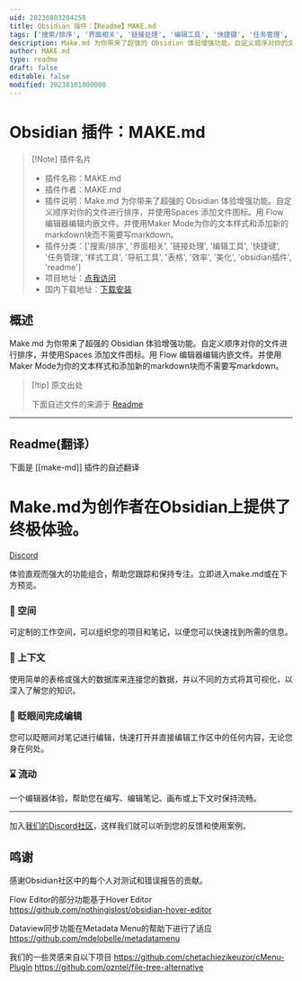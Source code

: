 ```yaml
---
uid: 20230803204258
title: Obsidian 插件：【Readme】MAKE.md
tags: ['搜索/排序', '界面相关', '链接处理', '编辑工具', '快捷键', '任务管理', '样式工具', '导航工具', '表格', '效率', '美化', 'obsidian插件', 'readme']
description: Make.md 为你带来了超强的 Obsidian 体验增强功能。自定义顺序对你的文件进行排序，并使用Spaces 添加文件图标。用 Flow 编辑器编辑内嵌文件。并使用Maker Mode为你的文本样式和添加新的markdown块而不需要写markdown。
author: MAKE.md
type: readme
draft: false
editable: false
modified: 20230101000000
---
```


# Obsidian 插件：MAKE.md

> [!Note] 插件名片
> - 插件名称：MAKE.md
> - 插件作者：MAKE.md
> - 插件说明：Make.md 为你带来了超强的 Obsidian 体验增强功能。自定义顺序对你的文件进行排序，并使用Spaces 添加文件图标。用 Flow 编辑器编辑内嵌文件。并使用Maker Mode为你的文本样式和添加新的markdown块而不需要写markdown。
> - 插件分类：['搜索/排序', '界面相关', '链接处理', '编辑工具', '快捷键', '任务管理', '样式工具', '导航工具', '表格', '效率', '美化', 'obsidian插件', 'readme']
> - 项目地址：[点我访问](https://github.com/Make-md/makemd)
> - 国内下载地址：[下载安装](https://pkmer.cn/products/plugin/pluginMarket/?make-md)

## 概述

Make.md 为你带来了超强的 Obsidian 体验增强功能。自定义顺序对你的文件进行排序，并使用Spaces 添加文件图标。用 Flow 编辑器编辑内嵌文件。并使用Maker Mode为你的文本样式和添加新的markdown块而不需要写markdown。



> [!tip] 原文出处
> 
>下面自述文件的来源于 [Readme](https://ghproxy.net/https://raw.githubusercontent.com/Make-md/makemd/main/README.md)
> 

---

## Readme(翻译）

下面是 [[make-md]] 插件的自述翻译


# Make.md为创作者在Obsidian上提供了终极体验。

[Discord](https://make.md/community)

体验直观而强大的功能组合，帮助您跟踪和保持专注。立即进入make.md或在下方预览。

### 🍱 空间

可定制的工作空间，可以组织您的项目和笔记，以便您可以快速找到所需的信息。

### 🧩 上下文

使用简单的表格或强大的数据库来连接您的数据，并以不同的方式将其可视化，以深入了解您的知识。

### 🤩 眨眼间完成编辑

您可以眨眼间对笔记进行编辑，快速打开并直接编辑工作区中的任何内容，无论您身在何处。

### ⌛ 流动

一个编辑器体验，帮助您在编写、编辑笔记、画布或上下文时保持流畅。

---

加入[我们的Discord社区](https://make.md/community)，这样我们就可以听到您的反馈和使用案例。

## 鸣谢

感谢Obsidian社区中的每个人对测试和错误报告的贡献。

Flow Editor的部分功能基于Hover Editor
https://github.com/nothingislost/obsidian-hover-editor

Dataview同步功能在Metadata Menu的帮助下进行了适应
https://github.com/mdelobelle/metadatamenu

我们的一些灵感来自以下项目
https://github.com/chetachiezikeuzor/cMenu-Plugin
https://github.com/ozntel/file-tree-alternative



